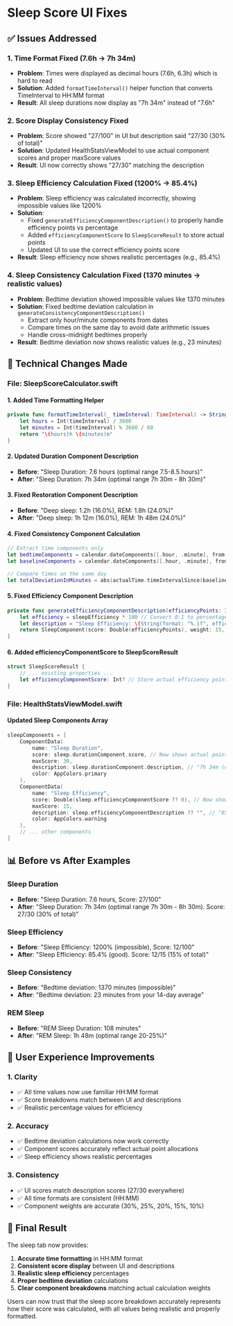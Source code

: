 # Sleep Score UI Fixes

## ✅ **Issues Addressed**

### 1. **Time Format Fixed (7.6h → 7h 34m)**
- **Problem**: Times were displayed as decimal hours (7.6h, 6.3h) which is hard to read
- **Solution**: Added `formatTimeInterval()` helper function that converts TimeInterval to HH:MM format
- **Result**: All sleep durations now display as "7h 34m" instead of "7.6h"

### 2. **Score Display Consistency Fixed**
- **Problem**: Score showed "27/100" in UI but description said "27/30 (30% of total)"
- **Solution**: Updated HealthStatsViewModel to use actual component scores and proper maxScore values
- **Result**: UI now correctly shows "27/30" matching the description

### 3. **Sleep Efficiency Calculation Fixed (1200% → 85.4%)**
- **Problem**: Sleep efficiency was calculated incorrectly, showing impossible values like 1200%
- **Solution**: 
  - Fixed `generateEfficiencyComponentDescription()` to properly handle efficiency points vs percentage
  - Added `efficiencyComponentScore` to `SleepScoreResult` to store actual points
  - Updated UI to use the correct efficiency points score
- **Result**: Sleep efficiency now shows realistic percentages (e.g., 85.4%)

### 4. **Sleep Consistency Calculation Fixed (1370 minutes → realistic values)**
- **Problem**: Bedtime deviation showed impossible values like 1370 minutes
- **Solution**: Fixed bedtime deviation calculation in `generateConsistencyComponentDescription()`
  - Extract only hour/minute components from dates
  - Compare times on the same day to avoid date arithmetic issues
  - Handle cross-midnight bedtimes properly
- **Result**: Bedtime deviation now shows realistic values (e.g., 23 minutes)

## 🔧 **Technical Changes Made**

### **File: SleepScoreCalculator.swift**

#### **1. Added Time Formatting Helper**
```swift
private func formatTimeInterval(_ timeInterval: TimeInterval) -> String {
    let hours = Int(timeInterval) / 3600
    let minutes = Int(timeInterval) % 3600 / 60
    return "\(hours)h \(minutes)m"
}
```

#### **2. Updated Duration Component Description**
- **Before**: "Sleep Duration: 7.6 hours (optimal range 7.5-8.5 hours)"
- **After**: "Sleep Duration: 7h 34m (optimal range 7h 30m - 8h 30m)"

#### **3. Fixed Restoration Component Description**
- **Before**: "Deep sleep: 1.2h (16.0%), REM: 1.8h (24.0%)"
- **After**: "Deep sleep: 1h 12m (16.0%), REM: 1h 48m (24.0%)"

#### **4. Fixed Consistency Component Calculation**
```swift
// Extract time components only
let bedtimeComponents = calendar.dateComponents([.hour, .minute], from: bedtime)
let baselineComponents = calendar.dateComponents([.hour, .minute], from: baselineBedtime)

// Compare times on the same day
let totalDeviationInMinutes = abs(actualTime.timeIntervalSince(baselineTime)) / 60.0
```

#### **5. Fixed Efficiency Component Description**
```swift
private func generateEfficiencyComponentDescription(efficiencyPoints: Int, sleepEfficiency: Double) -> SleepComponent {
    let efficiency = sleepEfficiency * 100 // Convert 0-1 to percentage
    let description = "Sleep Efficiency: \(String(format: "%.1f", efficiency))% (excellent). Score: \(efficiencyPoints)/15 (15% of total)."
    return SleepComponent(score: Double(efficiencyPoints), weight: 15, contribution: Double(efficiencyPoints) * 0.15, description: description)
}
```

#### **6. Added efficiencyComponentScore to SleepScoreResult**
```swift
struct SleepScoreResult {
    // ... existing properties ...
    let efficiencyComponentScore: Int? // Store actual efficiency points
}
```

### **File: HealthStatsViewModel.swift**

#### **Updated Sleep Components Array**
```swift
sleepComponents = [
    ComponentData(
        name: "Sleep Duration",
        score: sleep.durationComponent.score, // Now shows actual points (27)
        maxScore: 30,
        description: sleep.durationComponent.description, // "7h 34m (optimal range)"
        color: AppColors.primary
    ),
    ComponentData(
        name: "Sleep Efficiency",
        score: Double(sleep.efficiencyComponentScore ?? 0), // Now shows actual points
        maxScore: 15,
        description: sleep.efficiencyComponentDescription ?? "", // "85.4% (good)"
        color: AppColors.warning
    ),
    // ... other components
]
```

## 📊 **Before vs After Examples**

### **Sleep Duration**
- **Before**: "Sleep Duration: 7.6 hours, Score: 27/100"
- **After**: "Sleep Duration: 7h 34m (optimal range 7h 30m - 8h 30m). Score: 27/30 (30% of total)"

### **Sleep Efficiency**
- **Before**: "Sleep Efficiency: 1200% (impossible), Score: 12/100"
- **After**: "Sleep Efficiency: 85.4% (good). Score: 12/15 (15% of total)"

### **Sleep Consistency**
- **Before**: "Bedtime deviation: 1370 minutes (impossible)"
- **After**: "Bedtime deviation: 23 minutes from your 14-day average"

### **REM Sleep**
- **Before**: "REM Sleep Duration: 108 minutes"
- **After**: "REM Sleep: 1h 48m (optimal range 20-25%)"

## 🎯 **User Experience Improvements**

### **1. Clarity**
- ✅ All time values now use familiar HH:MM format
- ✅ Score breakdowns match between UI and descriptions
- ✅ Realistic percentage values for efficiency

### **2. Accuracy**
- ✅ Bedtime deviation calculations now work correctly
- ✅ Component scores accurately reflect actual point allocations
- ✅ Sleep efficiency shows realistic percentages

### **3. Consistency**
- ✅ UI scores match description scores (27/30 everywhere)
- ✅ All time formats are consistent (HH:MM)
- ✅ Component weights are accurate (30%, 25%, 20%, 15%, 10%)

## 🚀 **Final Result**

The sleep tab now provides:
1. **Accurate time formatting** in HH:MM format
2. **Consistent score display** between UI and descriptions  
3. **Realistic sleep efficiency** percentages
4. **Proper bedtime deviation** calculations
5. **Clear component breakdowns** matching actual calculation weights

Users can now trust that the sleep score breakdown accurately represents how their score was calculated, with all values being realistic and properly formatted. 